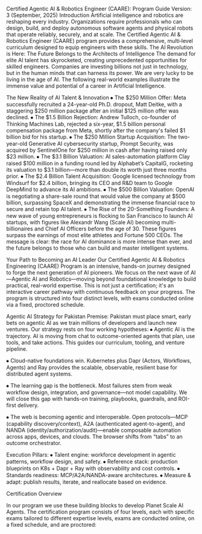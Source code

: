  





Certified Agentic AI & Robotics Engineer (CAARE): Program Guide
 Version: 3 (September, 2025)
Introduction
Artificial intelligence and robotics are reshaping every industry. Organizations require professionals who can design, build, and deploy autonomous software agents and physical robots that operate reliably, securely, and at scale. The Certified Agentic AI & Robotics Engineer (CAARE) program provides a comprehensive, multi‑level curriculum designed to equip engineers with these skills.
The AI Revolution is Here: The Future Belongs to the Architects of Intelligence
The demand for elite AI talent has skyrocketed, creating unprecedented opportunities for skilled engineers. Companies are investing billions not just in technology, but in the human minds that can harness its power. We are very lucky to be living in the age of AI. The following real-world examples illustrate the immense value and potential of a career in Artificial Intelligence.


The New Reality of AI Talent & Innovation
⦁	The $250 Million Offer: Meta successfully recruited a 24-year-old Ph.D. dropout, Matt Deitke, with a staggering $250 million package after an initial $125 million offer was declined.
⦁	The $1.5 Billion Rejection: Andrew Tulloch, co-founder of Thinking Machines Lab, rejected a six-year, $1.5 billion personal compensation package from Meta, shortly after the company's failed $1 billion bid for his startup.
⦁	The $250 Million Startup Acquisition: The two-year-old Generative AI cybersecurity startup, Prompt Security, was acquired by SentinelOne for $250 million in cash after having raised only $23 million.
⦁	The $3.1 Billion Valuation: AI sales-automation platform Clay raised $100 million in a funding round led by Alphabet’s CapitalG, rocketing its valuation to $3.1 billion—more than double its worth just three months prior.
⦁	The $2.4 Billion Talent Acquisition: Google licensed technology from Windsurf for $2.4 billion, bringing its CEO and R&D team to Google DeepMind to advance its AI ambitions.
⦁	The $500 Billion Valuation: OpenAI is negotiating a share-sale round that would value the company at $500 billion, surpassing SpaceX and demonstrating the immense financial race to secure and retain top AI talent.
⦁	The Rise of the 20-Something Founders: A new wave of young entrepreneurs is flocking to San Francisco to launch AI startups, with figures like Alexandr Wang (Scale AI) becoming multi-billionaires and Chief AI Officers before the age of 30.
These figures surpass the earnings of most elite athletes and Fortune 500 CEOs. The message is clear: the race for AI dominance is more intense than ever, and the future belongs to those who can build and master intelligent systems. 

Your Path to Becoming an AI Leader
Our Certified Agentic AI & Robotics Engineering (CAARE) Program is an intensive, hands-on journey designed to forge the next generation of AI pioneers. We focus on the next wave of AI—Agentic AI and Robotics—moving beyond foundational knowledge to build practical, real-world expertise.
This is not just a certification; it's an interactive career pathway with continuous feedback on your progress. The program is structured into four distinct levels, with exams conducted online via a fixed, proctored schedule.

Agentic AI Strategy for Pakistan
Premise: Pakistan must place smart, early bets on agentic AI as we train millions of developers and launch new ventures. Our strategy rests on four working hypotheses:
⦁	Agentic AI is the trajectory.
 AI is moving from chat to outcome-oriented agents that plan, use tools, and take actions. This guides our curriculum, tooling, and venture pipeline.

⦁	Cloud-native foundations win.
 Kubernetes plus Dapr (Actors, Workflows, Agents) and Ray provides the scalable, observable, resilient base for distributed agent systems.

⦁	The learning gap is the bottleneck.
 Most failures stem from weak workflow design, integration, and governance—not model capability. We will close this gap with hands-on training, playbooks, guardrails, and ROI-first delivery.

⦁	The web is becoming agentic and interoperable.
Open protocols—MCP (capability discovery/context), A2A (authenticated agent-to-agent), and NANDA (identity/authorization/audit)—enable composable automation across apps, devices, and clouds. The browser shifts from “tabs” to an outcome orchestrator.

Execution Pillars:
⦁	Talent engine: workforce development in agentic patterns, workflow design, and safety.
⦁	Reference stack: production blueprints on K8s + Dapr + Ray with observability and cost controls.
⦁	Standards readiness: MCP/A2A/NANDA-aware architectures.
⦁	Measure & adapt: publish results, iterate, and reallocate based on evidence.








Certification Overview
 
In our program we use these building blocks to develop Planet Scale AI Agents. 
The certification program consists of four levels, each with specific exams tailored to different expertise levels, exams are conducted online, on a fixed schedule, and are proctored:
